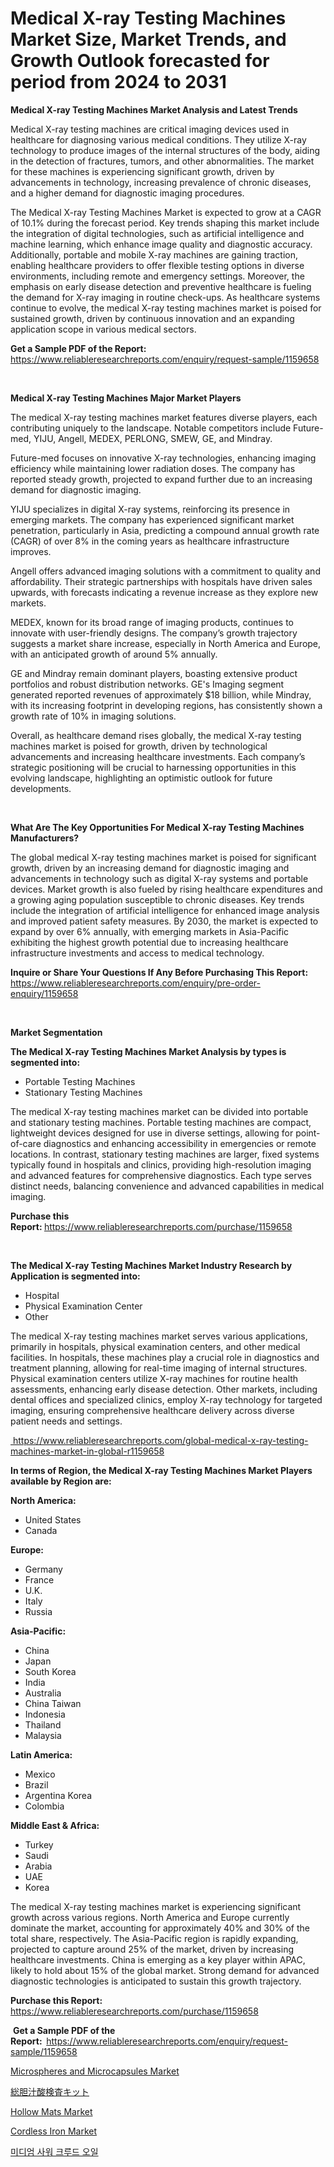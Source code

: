 <p><h1>Medical X-ray Testing Machines Market Size, Market Trends, and Growth Outlook forecasted for period from 2024 to 2031</h1></p><p><strong>Medical X-ray Testing Machines Market Analysis and Latest Trends</strong></p>
<p><p>Medical X-ray testing machines are critical imaging devices used in healthcare for diagnosing various medical conditions. They utilize X-ray technology to produce images of the internal structures of the body, aiding in the detection of fractures, tumors, and other abnormalities. The market for these machines is experiencing significant growth, driven by advancements in technology, increasing prevalence of chronic diseases, and a higher demand for diagnostic imaging procedures.</p><p>The Medical X-ray Testing Machines Market is expected to grow at a CAGR of 10.1% during the forecast period. Key trends shaping this market include the integration of digital technologies, such as artificial intelligence and machine learning, which enhance image quality and diagnostic accuracy. Additionally, portable and mobile X-ray machines are gaining traction, enabling healthcare providers to offer flexible testing options in diverse environments, including remote and emergency settings. Moreover, the emphasis on early disease detection and preventive healthcare is fueling the demand for X-ray imaging in routine check-ups. As healthcare systems continue to evolve, the medical X-ray testing machines market is poised for sustained growth, driven by continuous innovation and an expanding application scope in various medical sectors.</p></p>
<p><strong>Get a Sample PDF of the Report:&nbsp;</strong> <a href="https://www.reliableresearchreports.com/enquiry/request-sample/1159658">https://www.reliableresearchreports.com/enquiry/request-sample/1159658</a></p>
<p>&nbsp;</p>
<p><strong>Medical X-ray Testing Machines Major Market Players</strong></p>
<p><p>The medical X-ray testing machines market features diverse players, each contributing uniquely to the landscape. Notable competitors include Future-med, YIJU, Angell, MEDEX, PERLONG, SMEW, GE, and Mindray.</p><p>Future-med focuses on innovative X-ray technologies, enhancing imaging efficiency while maintaining lower radiation doses. The company has reported steady growth, projected to expand further due to an increasing demand for diagnostic imaging.</p><p>YIJU specializes in digital X-ray systems, reinforcing its presence in emerging markets. The company has experienced significant market penetration, particularly in Asia, predicting a compound annual growth rate (CAGR) of over 8% in the coming years as healthcare infrastructure improves.</p><p>Angell offers advanced imaging solutions with a commitment to quality and affordability. Their strategic partnerships with hospitals have driven sales upwards, with forecasts indicating a revenue increase as they explore new markets.</p><p>MEDEX, known for its broad range of imaging products, continues to innovate with user-friendly designs. The company’s growth trajectory suggests a market share increase, especially in North America and Europe, with an anticipated growth of around 5% annually.</p><p>GE and Mindray remain dominant players, boasting extensive product portfolios and robust distribution networks. GE's Imaging segment generated reported revenues of approximately $18 billion, while Mindray, with its increasing footprint in developing regions, has consistently shown a growth rate of 10% in imaging solutions.</p><p>Overall, as healthcare demand rises globally, the medical X-ray testing machines market is poised for growth, driven by technological advancements and increasing healthcare investments. Each company’s strategic positioning will be crucial to harnessing opportunities in this evolving landscape, highlighting an optimistic outlook for future developments.</p></p>
<p>&nbsp;</p>
<p><strong>What Are The Key Opportunities For Medical X-ray Testing Machines Manufacturers?</strong></p>
<p><p>The global medical X-ray testing machines market is poised for significant growth, driven by an increasing demand for diagnostic imaging and advancements in technology such as digital X-ray systems and portable devices. Market growth is also fueled by rising healthcare expenditures and a growing aging population susceptible to chronic diseases. Key trends include the integration of artificial intelligence for enhanced image analysis and improved patient safety measures. By 2030, the market is expected to expand by over 6% annually, with emerging markets in Asia-Pacific exhibiting the highest growth potential due to increasing healthcare infrastructure investments and access to medical technology.</p></p>
<p><strong>Inquire or Share Your Questions If Any Before Purchasing This Report:</strong> <a href="https://www.reliableresearchreports.com/enquiry/pre-order-enquiry/1159658">https://www.reliableresearchreports.com/enquiry/pre-order-enquiry/1159658</a></p>
<p>&nbsp;</p>
<p><strong>Market Segmentation</strong></p>
<p><strong>The Medical X-ray Testing Machines Market Analysis by types is segmented into:</strong></p>
<p><ul><li>Portable Testing Machines</li><li>Stationary Testing Machines</li></ul></p>
<p><p>The medical X-ray testing machines market can be divided into portable and stationary testing machines. Portable testing machines are compact, lightweight devices designed for use in diverse settings, allowing for point-of-care diagnostics and enhancing accessibility in emergencies or remote locations. In contrast, stationary testing machines are larger, fixed systems typically found in hospitals and clinics, providing high-resolution imaging and advanced features for comprehensive diagnostics. Each type serves distinct needs, balancing convenience and advanced capabilities in medical imaging.</p></p>
<p><strong>Purchase this Report:&nbsp;</strong><a href="https://www.reliableresearchreports.com/purchase/1159658">https://www.reliableresearchreports.com/purchase/1159658</a></p>
<p>&nbsp;</p>
<p><strong>The Medical X-ray Testing Machines Market Industry Research by Application is segmented into:</strong></p>
<p><ul><li>Hospital</li><li>Physical Examination Center</li><li>Other</li></ul></p>
<p><p>The medical X-ray testing machines market serves various applications, primarily in hospitals, physical examination centers, and other medical facilities. In hospitals, these machines play a crucial role in diagnostics and treatment planning, allowing for real-time imaging of internal structures. Physical examination centers utilize X-ray machines for routine health assessments, enhancing early disease detection. Other markets, including dental offices and specialized clinics, employ X-ray technology for targeted imaging, ensuring comprehensive healthcare delivery across diverse patient needs and settings.</p></p>
<p><a href="https://www.reliableresearchreports.com/global-medical-x-ray-testing-machines-market-in-global-r1159658">&nbsp;https://www.reliableresearchreports.com/global-medical-x-ray-testing-machines-market-in-global-r1159658</a></p>
<p><strong>In terms of Region, the Medical X-ray Testing Machines Market Players available by Region are:</strong></p>
<p>
    <p> <strong> North America: </strong>
        <ul>
            <li>United States</li>
            <li>Canada</li>
        </ul>
        </p> 
    <p> <strong> Europe: </strong>
        <ul>
            <li>Germany</li>
            <li>France</li>
            <li>U.K.</li>
            <li>Italy</li>
            <li>Russia</li>
        </ul>
        </p> 
    <p> <strong> Asia-Pacific: </strong>
        <ul>
            <li>China</li>
            <li>Japan</li>
            <li>South Korea</li>
            <li>India</li>
            <li>Australia</li>
            <li>China Taiwan</li>
            <li>Indonesia</li>
            <li>Thailand</li>
            <li>Malaysia</li>
        </ul>
        </p> 
    <p> <strong> Latin America: </strong>
        <ul>
            <li>Mexico</li>
            <li>Brazil</li>
            <li>Argentina Korea</li>
            <li>Colombia</li>
        </ul>
        </p> 
    <p> <strong> Middle East & Africa: </strong>
        <ul>
            <li>Turkey</li>
            <li>Saudi</li>
            <li>Arabia</li>
            <li>UAE</li>
            <li>Korea</li>
        </ul>
    </p>
    </p>
<p><p>The medical X-ray testing machines market is experiencing significant growth across various regions. North America and Europe currently dominate the market, accounting for approximately 40% and 30% of the total share, respectively. The Asia-Pacific region is rapidly expanding, projected to capture around 25% of the market, driven by increasing healthcare investments. China is emerging as a key player within APAC, likely to hold about 15% of the global market. Strong demand for advanced diagnostic technologies is anticipated to sustain this growth trajectory.</p></p>
<p><strong>Purchase this Report: </strong><a href="https://www.reliableresearchreports.com/purchase/1159658">https://www.reliableresearchreports.com/purchase/1159658</a></p>
<p>&nbsp;<strong>Get a Sample PDF of the Report:&nbsp;&nbsp;</strong><a href="https://www.reliableresearchreports.com/enquiry/request-sample/1159658">https://www.reliableresearchreports.com/enquiry/request-sample/1159658</a></p>
<p><strong></strong></p>
<p><p><a href="https://issuu.com/reportprime-2/docs/microspheres-and-microcapsules-mark_776d19ca8cf136">Microspheres and Microcapsules Market</a></p><p><a href="https://medium.com/@sweetyuy7567/total-bile-acid-assay-kit-market-%E3%81%AF-%E3%82%B3%E3%82%B9%E3%83%88%E7%AE%A1%E7%90%86%E3%81%A8%E5%8A%B9%E7%8E%87%E5%90%91%E4%B8%8A%E3%82%92%E5%84%AA%E5%85%88%E3%81%97%E3%81%BE%E3%81%99-%E3%81%95%E3%82%89%E3%81%AB-%E5%A0%B1%E5%91%8A%E6%9B%B8%E3%81%AF%E5%B8%82%E5%A0%B4%E3%81%AE%E9%9C%80%E8%A6%81%E9%9D%A2%E3%81%A8%E4%BE%9B%E7%B5%A6%E9%9D%A2%E3%81%AE%E4%B8%A1%E6%96%B9%E3%82%92%E3%82%AB%E3%83%90%E3%83%BC%E3%81%97%E3%81%A6%E3%81%84%E3%81%BE%E3%81%99-total-bile-191eb8bd7aee">総胆汁酸検査キット</a></p><p><a href="https://www.linkedin.com/pulse/global-hollow-mats-industry-research-report-competitive-landscape-rybfc?trackingId=BZq7lQuUS2iUtQmZ%2F0XtkQ%3D%3D">Hollow Mats Market</a></p><p><a href="https://www.linkedin.com/pulse/cordless-iron-market-investigation-industry-evolution-xmadc?trackingId=91GriZq7Tk%2B79qaOMJOpJQ%3D%3D">Cordless Iron Market</a></p><p><a href="https://medium.com/@hubertstyenger6685/%ED%98%84%EC%9E%AC-%EB%B0%8F-%ED%96%A5%ED%9B%84-%EC%A4%91%EA%B0%84-%EC%8B%A0%EC%82%B0%EC%9C%A0-%EC%8B%9C%EC%9E%A5-%EC%A0%84%EB%A7%9D%EC%9D%80-%EB%AC%B4%EC%97%87%EC%9D%B8%EA%B0%80-%EC%8B%9C%EC%9E%A5-%EB%B6%84%EC%84%9D-%EB%B0%8F-%ED%96%A5%ED%9B%84-%EB%B0%A9%ED%96%A5-2024-2031-f4c496ae9da5">미디엄 사워 크루드 오일</a></p></p>
